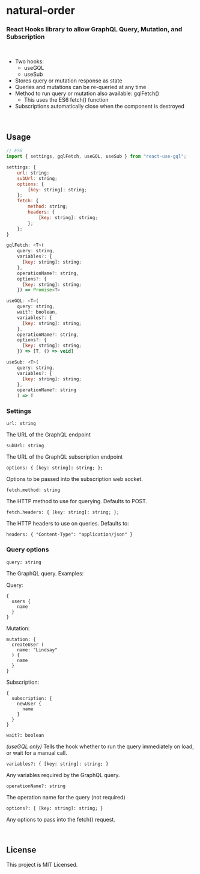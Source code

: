 # natural-order

### **React Hooks library to allow GraphQL Query, Mutation, and Subscription**

<a id="/features"></a>&nbsp;

- Two hooks:
  - useGQL
  - useSub
- Stores query or mutation response as state
- Queries and mutations can be re-queried at any time
- Method to run query or mutation also available: gqlFetch()
  - This uses the ES6 fetch() function
- Subscriptions automatically close when the component is destroyed

<a id="/usage"></a>&nbsp;

## Usage

```javascript
// ES6
import { settings, gqlFetch, useGQL, useSub } from "react-use-gql";

settings: {
    url: string;
    subUrl: string;
    options: {
        [key: string]: string;
    };
    fetch: {
        method: string;
        headers: {
            [key: string]: string;
        };
    };
}

gqlFetch: <T>(
    query: string, 
    variables?: {
      [key: string]: string;
    }, 
    operationName?: string, 
    options?: {
      [key: string]: string;
    }) => Promise<T>

useGQL: <T>(
    query: string, 
    wait?: boolean, 
    variables?: {
      [key: string]: string;
    }, 
    operationName?: string, 
    options?: {
      [key: string]: string;
    }) => [T, () => void]

useSub: <T>(
    query: string, 
    variables?: {
      [key: string]: string;
    }, 
    operationName?: string
    ) => T

```

### Settings

`url: string`

The URL of the GraphQL endpoint

`subUrl: string`

The URL of the GraphQL subscription endpoint

`options: { [key: string]: string; };`

Options to be passed into the subscription web socket.

`fetch.method: string`

The HTTP method to use for querying. Defaults to POST.

`fetch.headers: { [key: string]: string; };`

The HTTP headers to use on queries. Defaults to: 
```
headers: { "Content-Type": "application/json" }
```

### Query options

`query: string`

The GraphQL query. Examples:

Query:
```
{
  users {
    name
  }
}
```

Mutation: 
```
mutation: {
  createUser (
    name: "Lindsay"
  ) {
    name
  }
}
```

Subscription:
```
{
  subscription: {
    newUser {
      name
    }
  }
}
```

`wait?: boolean`

_(useGQL only)_ Tells the hook whether to run the query immediately on load, or wait for a manual call.



`variables?: { [key: string]: string; }`

Any variables required by the GraphQL query.

`operationName?: string`

The operation name for the query (not required)

`options?: { [key: string]: string; }`

Any options to pass into the fetch() request.


<a id="/license"></a>&nbsp;

## License

This project is MIT Licensed.
